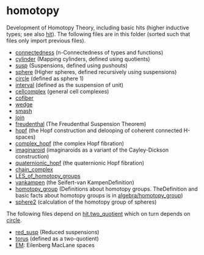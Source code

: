 homotopy
========

Development of Homotopy Theory, including basic hits (higher inductive
types; see also [hit](../hit/hit.md)). The following files are in this
folder (sorted such that files only import previous files).

* [connectedness](connectedness.hlean) (n-Connectedness of types and functions)
* [cylinder](cylinder.hlean) (Mapping cylinders, defined using quotients)
* [susp](susp.hlean) (Suspensions, defined using pushouts)
* [sphere](sphere.hlean) (Higher spheres, defined recursively using suspensions)
* [circle](circle.hlean) (defined as sphere 1)
* [interval](interval.hlean) (defined as the suspension of unit)
* [cellcomplex](cellcomplex.hlean) (general cell complexes)
* [cofiber](cofiber.hlean)
* [wedge](wedge.hlean)
* [smash](smash.hlean)
* [join](join.hlean)
* [freudenthal](freudenthal.hlean) (The Freudenthal Suspension Theorem)
* [hopf](hopf.hlean) (the Hopf construction and delooping of coherent connected H-spaces)
* [complex_hopf](complex_hopf.hlean) (the complex Hopf fibration)
* [imaginaroid](imaginaroid.hlean) (imaginaroids as a variant of the Cayley-Dickson construction)
* [quaternionic_hopf](quaternionic_hopf.hlean) (the quaternionic Hopf fibration)
* [chain_complex](chain_complex.hlean)
* [LES_of_homotopy_groups](LES_of_homotopy_groups.hlean)
* [vankampen](vankampen.hlean) (the Seifert-van KampenDefinition)
* [homotopy_group](homotopy_group.hlean) (Definitions about homotopy groups. TheDefinition and basic facts about homotopy groups is in [algebra/homotopy_group](../algebra/homotopy_group.hlean))
* [sphere2](sphere2.hlean) (calculation of the homotopy group of spheres)


The following files depend on
[hit.two_quotient](../hit/two_quotient.hlean) which on turn depends on
[circle](circle.hlean).

* [red_susp](red_susp.hlean) (Reduced suspensions)
* [torus](torus.hlean) (defined as a two-quotient)
* [EM](EM.hlean): Eilenberg MacLane spaces
